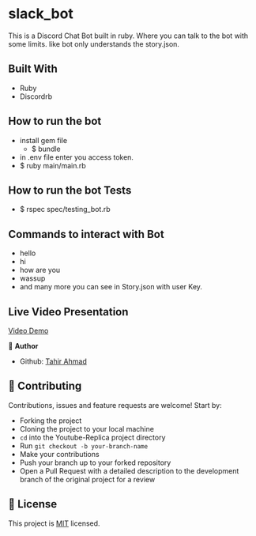 # slack_bot

This is a Discord Chat Bot built in ruby. Where you can talk to the bot with some limits. like bot only understands the story.json.

## Built With

- Ruby
- Discordrb

## How to run the bot
- install gem file
  - $ bundle
- in .env file enter you access token.
- $ ruby main/main.rb

## How to run the bot Tests
- $ rspec spec/testing_bot.rb

## Commands to interact with Bot

- hello
- hi
- how are you
- wassup
- and many more you can see in Story.json with user Key.

## Live Video Presentation
[Video Demo](https://www.loom.com/share/888e94038c784c49a6c1331d14317296)

👤 **Author**

- Github: [Tahir Ahmad](https://github.com/tahirbhalli/)

## 🤝 Contributing

Contributions, issues and feature requests are welcome! Start by:
* Forking the project
* Cloning the project to your local machine
* `cd` into the Youtube-Replica project directory
* Run `git checkout -b your-branch-name`
* Make your contributions
* Push your branch up to your forked repository
* Open a Pull Request with a detailed description to the development branch of the original project for a review

## 📝 License

This project is [MIT](https://opensource.org/licenses/MIT) licensed.
